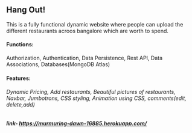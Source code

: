 ## Hang Out!
This is a fully functional dynamic website where people can upload the different restaurants acroos bangalore which are worth to spend.

#### Functions:
Authorization, Authentication, Data Persistence, Rest API, Data Associations, Databases(MongoDB Atlas)
#### Features:
###### Dynamic Pricing, Add restaurants, Beautiful pictures of restaurants, Navbar, Jumbotrons, CSS styling, Animation using CSS, comments(edit, delete,add)
##### link- https://murmuring-dawn-16885.herokuapp.com/
